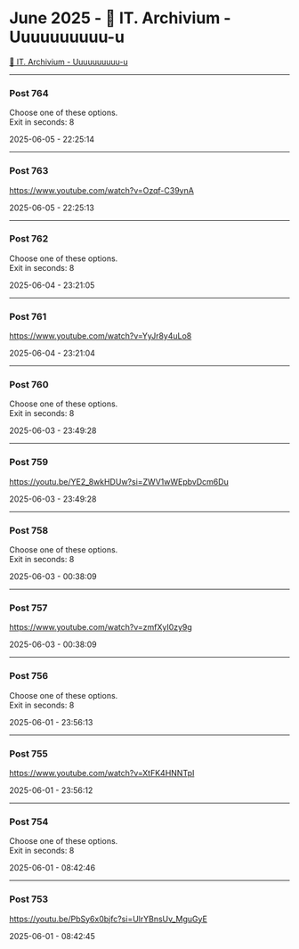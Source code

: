 # June 2025 - 🐊 IT. Archivium - Uuuuuuuuuu-u

[🐊 IT. Archivium - Uuuuuuuuuu-u](../../)



---

### Post 764




Choose one of these options. <br />Exit in seconds: 8


2025-06-05 - 22:25:14







---

### Post 763




<a href="https://www.youtube.com/watch?v=Ozqf-C39ynA">https://www.youtube.com/watch?v=Ozqf-C39ynA</a>


2025-06-05 - 22:25:13







---

### Post 762




Choose one of these options. <br />Exit in seconds: 8


2025-06-04 - 23:21:05







---

### Post 761




<a href="https://www.youtube.com/watch?v=YyJr8y4uLo8">https://www.youtube.com/watch?v=YyJr8y4uLo8</a>


2025-06-04 - 23:21:04







---

### Post 760




Choose one of these options. <br />Exit in seconds: 8


2025-06-03 - 23:49:28







---

### Post 759




<a href="https://youtu.be/YE2_8wkHDUw?si=ZWV1wWEpbvDcm6Du">https://youtu.be/YE2_8wkHDUw?si=ZWV1wWEpbvDcm6Du</a>


2025-06-03 - 23:49:28







---

### Post 758




Choose one of these options. <br />Exit in seconds: 8


2025-06-03 - 00:38:09







---

### Post 757




<a href="https://www.youtube.com/watch?v=zmfXyI0zy9g">https://www.youtube.com/watch?v=zmfXyI0zy9g</a>


2025-06-03 - 00:38:09







---

### Post 756




Choose one of these options. <br />Exit in seconds: 8


2025-06-01 - 23:56:13







---

### Post 755




<a href="https://www.youtube.com/watch?v=XtFK4HNNTpI">https://www.youtube.com/watch?v=XtFK4HNNTpI</a>


2025-06-01 - 23:56:12







---

### Post 754




Choose one of these options. <br />Exit in seconds: 8


2025-06-01 - 08:42:46







---

### Post 753




<a href="https://youtu.be/PbSy6x0bjfc?si=UlrYBnsUv_MguGyE">https://youtu.be/PbSy6x0bjfc?si=UlrYBnsUv_MguGyE</a>


2025-06-01 - 08:42:45





